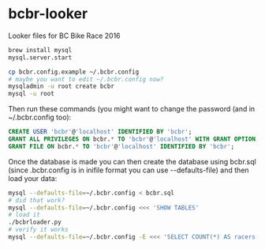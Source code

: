 # bcbr-looker
Looker files for BC Bike Race 2016


```bash
brew install mysql
mysql.server.start

cp bcbr.config.example ~/.bcbr.config
# maybe you want to edit ~/.bcbr.config now?
mysqladmin -u root create bcbr
mysql -u root
```

Then run these commands (you might want to change the password (and in ~/.bcbr.config too):
```sql
CREATE USER 'bcbr'@'localhost' IDENTIFIED BY 'bcbr';
GRANT ALL PRIVILEGES ON bcbr.* TO 'bcbr'@'localhost' WITH GRANT OPTION;
GRANT FILE ON bcbr.* TO 'bcbr'@'localhost' IDENTIFIED BY 'bcbr';
```

Once the database is made you can then create the database using bcbr.sql
(since .bcbr.config is in inifile format you can use --defaults-file) and then load your data:
```bash
mysql --defaults-file=~/.bcbr.config < bcbr.sql
# did that work?
mysql --defaults-file=~/.bcbr.config <<< 'SHOW TABLES'
# load it
./bcbrloader.py
# verify it works
mysql --defaults-file=~/.bcbr.config -E <<< 'SELECT COUNT(*) AS racers FROM results;'
```
